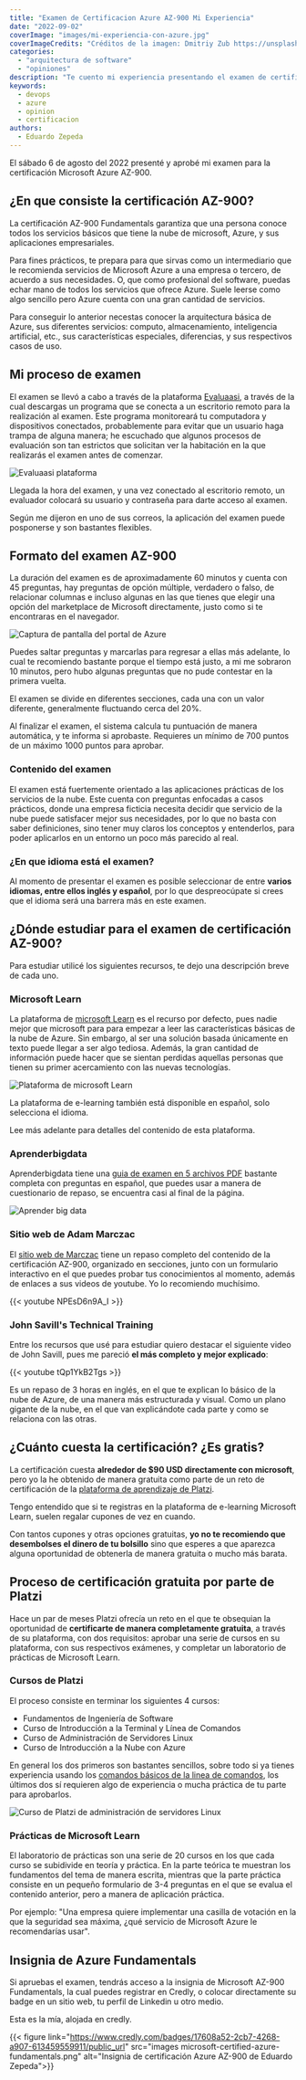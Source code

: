 ```yaml
---
title: "Examen de Certificacion Azure AZ-900 Mi Experiencia"
date: "2022-09-02"
coverImage: "images/mi-experiencia-con-azure.jpg"
coverImageCredits: "Créditos de la imagen: Dmitriy Zub https://unsplash.com/es/@dimitryzub"
categories: 
  - "arquitectura de software"
  - "opiniones"
description: "Te cuento mi experiencia presentando el examen de certificación Microsoft Azure AZ-900 Fundamentals"
keywords:
  - devops
  - azure
  - opinion
  - certificacion
authors:
  - Eduardo Zepeda
---
```


El sábado 6 de agosto del 2022 presenté  y aprobé mi examen para la certificación Microsoft Azure AZ-900.

## ¿En que consiste la certificación AZ-900?

La certificación AZ-900 Fundamentals garantiza que una persona conoce todos los servicios básicos que tiene la nube de microsoft, Azure, y sus aplicaciones empresariales.

Para fines prácticos, te prepara para que sirvas como un intermediario que le recomienda servicios de Microsoft Azure a una empresa o tercero, de acuerdo a sus necesidades. O, que como profesional del software, puedas echar mano de todos los servicios que ofrece Azure. Suele leerse como algo sencillo pero Azure cuenta con una gran cantidad de servicios.

Para conseguir lo anterior necestas conocer la arquitectura básica de Azure, sus diferentes servicios: computo, almacenamiento, inteligencia artificial, etc., sus características especiales, diferencias, y sus respectivos casos de uso.

## Mi proceso de examen

El examen se llevó a cabo a través de la plataforma [Evaluaasi](https://www.evaluaasi.com/), a través de la cual descargas un programa que se conecta a un escritorio remoto para la realización al examen. Este programa monitoreará tu computadora y dispositivos conectados, probablemente para evitar que un usuario haga trampa de alguna manera; he escuchado que algunos procesos de evaluación son tan estrictos que solicitan ver la habitación en la que realizarás el examen antes de comenzar.

![Evaluaasi plataforma](images/evaluaasi-plataforma.jpg "Pantalla de inicio de la plataforma de evaluassi")

Llegada la hora del examen, y una vez conectado al escritorio remoto, un evaluador colocará su usuario y contraseña para darte acceso al examen. 

Según me dijeron en uno de sus correos, la aplicación del examen puede posponerse y son bastantes flexibles.

## Formato del examen AZ-900

La duración del examen es de aproximadamente 60 minutos y cuenta con 45 preguntas, hay preguntas de opción múltiple, verdadero o falso, de relacionar columnas e incluso algunas en las que tienes que elegir una opción del marketplace de Microsoft directamente, justo como si te encontraras en el navegador.

![Captura de pantalla del portal de Azure](images/portal-azure.png "Portal de azure")

Puedes saltar preguntas y marcarlas para regresar a ellas más adelante, lo cual te recomiendo bastante porque el tiempo está justo, a mi me sobraron 10 minutos, pero hubo algunas preguntas que no pude contestar en la primera vuelta.

El examen se divide en diferentes secciones, cada una con un valor diferente, generalmente fluctuando cerca del 20%.

Al finalizar el examen, el sistema calcula tu puntuación de manera automática, y te informa si aprobaste. Requieres un mínimo de 700 puntos de un máximo 1000 puntos para aprobar.

### Contenido del examen

El examen está fuertemente orientado a las aplicaciones prácticas de los servicios de la nube. Este cuenta con preguntas enfocadas a casos prácticos, donde una empresa ficticia necesita decidir que servicio de la nube puede satisfacer mejor sus necesidades, por lo que no basta con saber definiciones, sino tener muy claros los conceptos y entenderlos, para poder aplicarlos en un entorno un poco más parecido al real.

### ¿En que idioma está el examen?

Al momento de presentar el examen es posible seleccionar de entre **varios idiomas, entre ellos inglés y español**, por lo que despreocúpate si crees que el idioma será una barrera más en este examen.

## ¿Dónde estudiar para el examen de certificación AZ-900?

Para estudiar utilicé los siguientes recursos, te dejo una descripción breve de cada uno.

### Microsoft Learn

La plataforma de [microsoft Learn](https://docs.microsoft.com/en-us/learn/) es el recurso por defecto,  pues nadie mejor que microsoft para para empezar a leer las características básicas de la nube de Azure. Sin embargo, al ser una solución basada únicamente en texto puede llegar a ser algo tediosa. Además, la gran cantidad de información puede hacer que se sientan perdidas aquellas personas que tienen su primer acercamiento con las nuevas tecnologías.

![Plataforma de microsoft Learn](images/plataforma-microsoft-learn.jpg "Plataforma de microsoft learning")

La plataforma de e-learning también está disponible en español, solo selecciona el idioma. 

Lee más adelante para detalles del contenido de esta plataforma.

### Aprenderbigdata

Aprenderbigdata tiene una [guia de examen en 5 archivos PDF](https://aprenderbigdata.com/az-900-azure-fundamentals/) bastante completa con preguntas en español, que puedes usar a manera de cuestionario de repaso, se encuentra casi al final de la página.

![Aprender big data](images/aprender-big-data.jpg)

### Sitio web de Adam Marczac

El [sitio web de Marczac](https://marczak.io/az-900/) tiene un repaso completo del contenido de la certificación AZ-900, organizado en secciones, junto con un formulario interactivo en el que puedes probar tus conocimientos al momento, además de enlaces a sus videos de youtube. Yo lo recomiendo muchísimo.

{{< youtube NPEsD6n9A_I >}}

### John Savill's Technical Training

Entre los recursos que usé para estudiar quiero destacar el siguiente video de John Savill, pues me pareció **el más completo y mejor explicado**:

{{< youtube tQp1YkB2Tgs >}}

Es un repaso de 3 horas en inglés, en el que te explican lo básico de la nube de Azure, de una manera más estructurada y visual. Como un plano gigante de la nube, en el que van explicándote cada parte y como se relaciona con las otras.

## ¿Cuánto cuesta la certificación? ¿Es gratis?

La certificación cuesta **alrededor de $90 USD directamente con microsoft**, pero yo la he obtenido de manera gratuita como parte de un reto de certificación de la [plataforma de aprendizaje de Platzi](https://platzi.com/r/eduardo-zepeda).

Tengo entendido que si te registras en la plataforma de e-learning Microsoft Learn, suelen regalar cupones de vez en cuando.

Con tantos cupones y otras opciones gratuitas, **yo no te recomiendo que desembolses el dinero de tu bolsillo** sino que esperes a que aparezca alguna oportunidad de obtenerla de manera gratuita o mucho más barata.

## Proceso de certificación gratuita por parte de Platzi

Hace un par de meses Platzi ofrecía un reto en el que te obsequian la oportunidad de **certificarte de manera completamente gratuita**, a través de su plataforma, con dos requisitos: aprobar una serie de cursos en su plataforma, con sus respectivos exámenes, y completar un laboratorio de prácticas de Microsoft Learn.

### Cursos de Platzi

El proceso consiste en terminar los siguientes 4 cursos:

* Fundamentos de Ingeniería de Software
* Curso de Introducción a la Terminal y Línea de Comandos
* Curso de Administración de Servidores Linux
* Curso de Introducción a la Nube con Azure

En general los dos primeros son bastantes sencillos, sobre todo si ya tienes experiencia usando los [comandos básicos de la linea de comandos](/comandos-de-linux-basicos-que-deberias-conocer/), los últimos dos sí requieren algo de experiencia o mucha práctica de tu parte para aprobarlos.

![Curso de Platzi de administración de servidores Linux](images/administracion-servidores-linux.jpg "Curso de administración de servidores Linux")

### Prácticas de Microsoft Learn

El laboratorio de prácticas son una serie de 20 cursos en los que cada curso se subidivide en teoría y práctica. En la parte teórica te muestran los fundamentos del tema de manera escrita, mientras que la parte práctica consiste en un pequeño formulario de 3-4 preguntas en el que se evalua el contenido anterior, pero a manera de aplicación práctica. 

Por ejemplo: "Una empresa quiere implementar una casilla de votación en la que la seguridad sea máxima, ¿qué servicio de Microsoft Azure le recomendarías usar".

## Insignia de Azure Fundamentals

Si apruebas el examen, tendrás acceso a la insignia de Microsoft AZ-900 Fundamentals, la cual puedes registrar en Credly, o colocar directamente su badge en un sitio web, tu perfil de Linkedin u otro medio. 

Esta es la mía, alojada en credly.

{{< figure link="https://www.credly.com/badges/17608a52-2cb7-4268-a907-613459559911/public_url" src="images microsoft-certified-azure-fundamentals.png" alt="Insignia de certificación Azure AZ-900 de Eduardo Zepeda">}}
